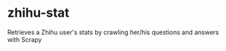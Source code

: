 zhihu-stat
==========

Retrieves a Zhihu user's stats by crawling her/his questions and answers with Scrapy
